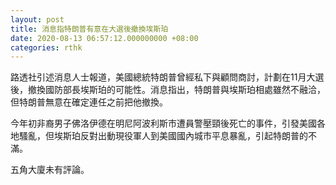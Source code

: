 ```yaml
---
layout: post
title: 消息指特朗普有意在大選後撤換埃斯珀
date: 2020-08-13 06:57:12.000000000 +08:00
categories: rthk
---
```


路透社引述消息人士報道，美國總統特朗普曾經私下與顧問商討，計劃在11月大選後，撤換國防部長埃斯珀的可能性。消息指出，特朗普與埃斯珀相處雖然不融洽，但特朗普無意在確定連任之前把他撤換。

今年初非裔男子佛洛伊德在明尼阿波利斯市遭員警壓頸後死亡的事件，引發美國各地騷亂，但埃斯珀反對出動現役軍人到美國國內城市平息暴亂，引起特朗普的不滿。

五角大廈未有評論。
